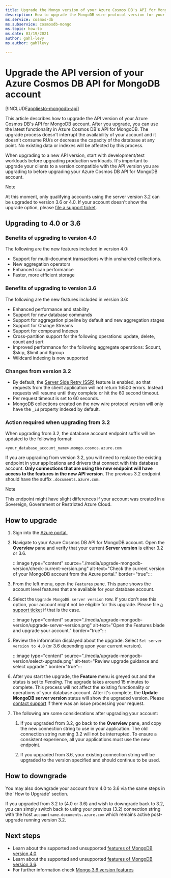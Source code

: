 ```yaml
---
title: Upgrade the Mongo version of your Azure Cosmos DB's API for MongoDB account
description: How to upgrade the MongoDB wire-protocol version for your existing Azure Cosmos DB's API for MongoDB accounts seamlessly
ms.service: cosmos-db
ms.subservice: cosmosdb-mongo
ms.topic: how-to
ms.date: 03/19/2021
author: gahl-levy
ms.author: gahllevy

---
```


# Upgrade the API version of your Azure Cosmos DB API for MongoDB account
[!INCLUDE[appliesto-mongodb-api](../includes/appliesto-mongodb-api.md)]

This article describes how to upgrade the API version of your Azure Cosmos DB's API for MongoDB account. After you upgrade, you can use the latest functionality in Azure Cosmos DB's API for MongoDB. The upgrade process doesn't interrupt the availability of your account and it doesn't consume RU/s or decrease the capacity of the database at any point. No existing data or indexes will be affected by this process. 

When upgrading to a new API version, start with development/test workloads before upgrading production workloads. It's important to upgrade your clients to a version compatible with the API version you are upgrading to before upgrading your Azure Cosmos DB API for MongoDB account.

>[!Note]
> At this moment, only qualifying accounts using the server version 3.2 can be upgraded to version 3.6 or 4.0. If your account doesn't show the upgrade option, please [file a support ticket](https://portal.azure.com/?#blade/Microsoft_Azure_Support/HelpAndSupportBlade).

## Upgrading to 4.0 or 3.6

### Benefits of upgrading to version 4.0

The following are the new features included in version 4.0:
- Support for multi-document transactions within unsharded collections.
- New aggregation operators
- Enhanced scan performance
- Faster, more efficient storage

### Benefits of upgrading to version 3.6

The following are the new features included in version 3.6:
- Enhanced performance and stability
- Support for new database commands
- Support for aggregation pipeline by default and new aggregation stages
- Support for Change Streams
- Support for compound Indexes
- Cross-partition support for the following operations: update, delete, count and sort
- Improved performance for the following aggregate operations: $count, $skip, $limit and $group
- Wildcard indexing is now supported

### Changes from version 3.2

- By default, the [Server Side Retry (SSR)](prevent-rate-limiting-errors.md) feature is enabled, so that requests from the client application will not return 16500 errors. Instead requests will resume until they complete or hit the 60 second timeout.
- Per request timeout is set to 60 seconds.
- MongoDB collections created on the new wire protocol version will only have the `_id` property indexed by default.

### Action required when upgrading from 3.2

When upgrading from 3.2, the database account endpoint suffix will be updated to the following format:

```
<your_database_account_name>.mongo.cosmos.azure.com
```

If you are upgrading from version 3.2, you will need to replace the existing endpoint in your applications and drivers that connect with this database account. **Only connections that are using the new endpoint will have access to the features in the new API version**. The previous 3.2 endpoint should have the suffix `.documents.azure.com`.

>[!Note]
> This endpoint might have slight differences if your account was created in a Sovereign, Government or Restricted Azure Cloud.

## How to upgrade

1. Sign into the [Azure portal.](https://portal.azure.com/)

1. Navigate to your Azure Cosmos DB API for MongoDB account. Open the **Overview** pane and verify that your current **Server version** is either 3.2 or 3.6.

    :::image type="content" source="./media/upgrade-mongodb-version/check-current-version.png" alt-text="Check the current version of your MongoDB account from the Azure portal." border="true":::

1. From the left menu, open the `Features` pane. This pane shows the account level features that are available for your database account.

1. Select the `Upgrade MongoDB server version` row. If you don't see this option, your account might not be eligible for this upgrade. Please file [a support ticket](https://portal.azure.com/?#blade/Microsoft_Azure_Support/HelpAndSupportBlade) if that is the case.

    :::image type="content" source="./media/upgrade-mongodb-version/upgrade-server-version.png" alt-text="Open the Features blade and upgrade your account." border="true":::

1. Review the information displayed about the upgrade. Select `Set server version to 4.0` (or 3.6 depending upon your current version).

    :::image type="content" source="./media/upgrade-mongodb-version/select-upgrade.png" alt-text="Review upgrade guidance and select upgrade." border="true":::

1. After you start the upgrade, the **Feature** menu is greyed out and the status is set to *Pending*. The upgrade takes around 15 minutes to complete. This process will not affect the existing functionality or operations of your database account. After it's complete, the **Update MongoDB server version** status will show the upgraded version. Please [contact support](https://azure.microsoft.com/en-us/support/create-ticket/) if there was an issue processing your request.

1. The following are some considerations after upgrading your account:

    1. If you upgraded from 3.2, go back to the **Overview** pane, and copy the new connection string to use in your application. The old connection string running 3.2 will not be interrupted. To ensure a consistent experience, all your applications must use the new endpoint.

    1. If you upgraded from 3.6, your existing connection string will be upgraded to the version specified and should continue to be used.

## How to downgrade

You may also downgrade your account from 4.0 to 3.6 via the same steps in the 'How to Upgrade' section.

If you upgraded from 3.2 to (4.0 or 3.6) and wish to downgrade back to 3.2, you can simply switch back to using your previous (3.2) connection string with the host `accountname.documents.azure.com` which remains active post-upgrade running version 3.2.

## Next steps

- Learn about the supported and unsupported [features of MongoDB version 4.0](feature-support-40.md).
- Learn about the supported and unsupported [features of MongoDB version 3.6](feature-support-36.md).
- For further information check [Mongo 3.6 version features](https://devblogs.microsoft.com/cosmosdb/azure-cosmos-dbs-api-for-mongodb-now-supports-server-version-3-6/)
